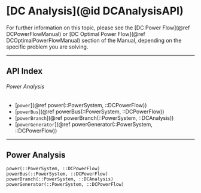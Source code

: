 # [DC Analysis](@id DCAnalysisAPI)

For further information on this topic, please see the [DC Power Flow](@ref DCPowerFlowManual) or [DC Optimal Power Flow](@ref DCOptimalPowerFlowManual) section of the Manual, depending on the specific problem you are solving.

---

## API Index

###### Power Analysis
* [`power`](@ref power(::PowerSystem, ::DCPowerFlow))
* [`powerBus`](@ref powerBus(::PowerSystem, ::DCPowerFlow))
* [`powerBranch`](@ref powerBranch(::PowerSystem, ::DCAnalysis))
* [`powerGenerator`](@ref powerGenerator(::PowerSystem, ::DCPowerFlow))


---

## Power Analysis
```@docs
power(::PowerSystem, ::DCPowerFlow)
powerBus(::PowerSystem, ::DCPowerFlow)
powerBranch(::PowerSystem, ::DCAnalysis)
powerGenerator(::PowerSystem, ::DCPowerFlow)
```
